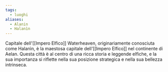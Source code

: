 ```yaml
---
tags:
  - luoghi
aliases:
  - Alanin
  - Halanìn
---
```

Capitale dell'[[Impero Elfico]]
Waterheaven, originariamente conosciuta come Halanìn, è la maestosa capitale dell'[[Impero Elfico]] nel continente di Aelan. Questa città è al centro di una ricca storia e leggende elfiche, e la sua importanza si riflette nella sua posizione strategica e nella sua bellezza intrinseca.